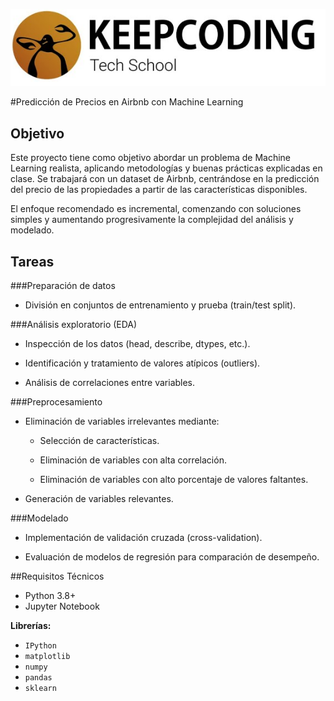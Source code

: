 ![Keepcoding](keepcoding.png)

#Predicción de Precios en Airbnb con Machine Learning

## **Objetivo**

Este proyecto tiene como objetivo abordar un problema de Machine Learning realista, aplicando metodologías y buenas prácticas explicadas en clase. Se trabajará con un dataset de Airbnb, centrándose en la predicción del precio de las propiedades a partir de las características disponibles.

El enfoque recomendado es incremental, comenzando con soluciones simples y aumentando progresivamente la complejidad del análisis y modelado.

## **Tareas**

###Preparación de datos

* División en conjuntos de entrenamiento y prueba (train/test split).

###Análisis exploratorio (EDA)

* Inspección de los datos (head, describe, dtypes, etc.).

* Identificación y tratamiento de valores atípicos (outliers).

* Análisis de correlaciones entre variables.

###Preprocesamiento

* Eliminación de variables irrelevantes mediante:

	* Selección de características.

	* Eliminación de variables con alta correlación.

	* Eliminación de variables con alto porcentaje de valores faltantes.

* Generación de variables relevantes.

###Modelado

* Implementación de validación cruzada (cross-validation).

* Evaluación de modelos de regresión para comparación de desempeño.

##Requisitos Técnicos
* Python 3.8+
* Jupyter Notebook

**Librerías:**

- `IPython`
- `matplotlib`
- `numpy`
- `pandas`
- `sklearn`
